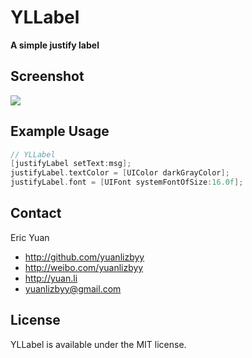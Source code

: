 YLLabel
=======
**A simple justify label**

## Screenshot
[![](https://github.com/yuanlizbyy/YLLabel/blob/master/Screenshot/YLLabel.png?raw=true)](https://github.com/yuanlizbyy/YLLabel/blob/master/Screenshot/YLLabel.png?raw=true)

## Example Usage

```objective-c
// YLLabel
[justifyLabel setText:msg];
justifyLabel.textColor = [UIColor darkGrayColor];
justifyLabel.font = [UIFont systemFontOfSize:16.0f];
```


## Contact

Eric Yuan
- http://github.com/yuanlizbyy
- http://weibo.com/yuanlizbyy
- http://yuan.li
- yuanlizbyy@gmail.com

## License

YLLabel is available under the MIT license. 

